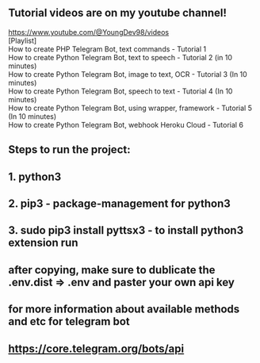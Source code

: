 ## Tutorial videos are on my youtube channel!
https://www.youtube.com/@YoungDev98/videos
<br>
[Playlist]<br>
How to create PHP Telegram Bot, text commands - Tutorial 1<br>
How to create Python Telegram Bot, text to speech - Tutorial 2 (in 10 minutes)<br>
How to create Python Telegram Bot, image to text, OCR - Tutorial 3 (In 10 minutes)<br>
How to create Python Telegram Bot, speech to text - Tutorial 4 (In 10 minutes)<br>
How to create Python Telegram Bot, using wrapper, framework - Tutorial 5 (In 10 minutes)<br>
How to create Python Telegram Bot, webhook Heroku Cloud - Tutorial 6


## Steps to run the project: 

## 1. python3
## 2. pip3 - package-management for python3
## 3. sudo pip3 install pyttsx3 - to install python3 extension run 

## after copying, make sure to dublicate the .env.dist => .env and paster your own api key

## for more information about available methods and etc for telegram bot 
## https://core.telegram.org/bots/api


